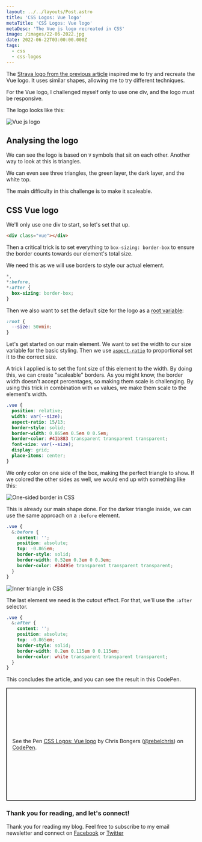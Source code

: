 ```yaml
---
layout: ../../layouts/Post.astro
title: 'CSS Logos: Vue logo'
metaTitle: 'CSS Logos: Vue logo'
metaDesc: 'The Vue js logo recreated in CSS'
image: /images/22-06-2022.jpg
date: 2022-06-22T03:00:00.000Z
tags:
  - css
  - css-logos
---
```


The [Strava logo from the previous article](https://daily-dev-tips.com/posts/css-logos-strava-logo/) inspired me to try and recreate the Vue logo.
It uses similar shapes, allowing me to try different techniques.

For the Vue logo, I challenged myself only to use one div, and the logo must be responsive.

The logo looks like this:

![Vue js logo](https://cdn.hashnode.com/res/hashnode/image/upload/v1655012205990/SlGwV1aND.png)

## Analysing the logo

We can see the logo is based on `V` symbols that sit on each other. Another way to look at this is triangles.

We can even see three triangles, the green layer, the dark layer, and the white top.

The main difficulty in this challenge is to make it scaleable.

## CSS Vue logo

We'll only use one div to start, so let's set that up.

```html
<div class="vue"></div>
```

Then a critical trick is to set everything to `box-sizing: border-box` to ensure the border counts towards our element's total size.

We need this as we will use borders to style our actual element.

```css
*,
*:before,
*:after {
  box-sizing: border-box;
}
```

Then we also want to set the default size for the logo as a [root variable](https://daily-dev-tips.com/posts/how-to-use-css-vars/):

```css
:root {
  --size: 50vmin;
}
```

Let's get started on our main element.
We want to set the width to our size variable for the basic styling. Then we use [`aspect-ratio`](https://daily-dev-tips.com/posts/css-aspect-ratio-its-finally-here/) to proportional set it to the correct size.

A trick I applied is to set the font size of this element to the width. By doing this, we can create "scaleable" borders.
As you might know, the border width doesn't accept percentages, so making them scale is challenging.
By using this trick in combination with `em` values, we make them scale to the element's width.

```css
.vue {
  position: relative;
  width: var(--size);
  aspect-ratio: 15/13;
  border-style: solid;
  border-width: 0.865em 0.5em 0 0.5em;
  border-color: #41b883 transparent transparent transparent;
  font-size: var(--size);
  display: grid;
  place-items: center;
}
```

We only color on one side of the box, making the perfect triangle to show.
If we colored the other sides as well, we would end up with something like this:

![One-sided border in CSS](https://cdn.hashnode.com/res/hashnode/image/upload/v1655014122546/s8PEEkQLZ.png)

This is already our main shape done. For the darker triangle inside, we can use the same approach on a `:before` element.

```css
.vue {
  &:before {
    content: '';
    position: absolute;
    top: -0.865em;
    border-style: solid;
    border-width: 0.52em 0.3em 0 0.3em;
    border-color: #34495e transparent transparent transparent;
  }
}
```

![Inner triangle in CSS](https://cdn.hashnode.com/res/hashnode/image/upload/v1655014229847/3DZxIOANE.png)

The last element we need is the cutout effect.
For that, we'll use the `:after` selector.

```css
.vue {
  &:after {
    content: '';
    position: absolute;
    top: -0.865em;
    border-style: solid;
    border-width: 0.2em 0.115em 0 0.115em;
    border-color: white transparent transparent transparent;
  }
}
```

This concludes the article, and you can see the result in this CodePen.

<p class="codepen" data-height="300" data-default-tab="html,result" data-slug-hash="rNJQXVo" data-user="rebelchris" style="height: 300px; box-sizing: border-box; display: flex; align-items: center; justify-content: center; border: 2px solid; margin: 1em 0; padding: 1em;">
  <span>See the Pen <a href="https://codepen.io/rebelchris/pen/rNJQXVo">
  CSS Logos: Vue logo</a> by Chris Bongers (<a href="https://codepen.io/rebelchris">@rebelchris</a>)
  on <a href="https://codepen.io">CodePen</a>.</span>
</p>
<script async src="https://cpwebassets.codepen.io/assets/embed/ei.js"></script>

### Thank you for reading, and let's connect!

Thank you for reading my blog. Feel free to subscribe to my email newsletter and connect on [Facebook](https://www.facebook.com/DailyDevTipsBlog) or [Twitter](https://twitter.com/DailyDevTips1)
